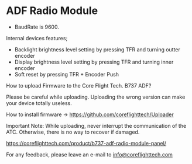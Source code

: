 # ADF Radio Module

- BaudRate is 9600.

Internal devices features;

- Backlight brightness level setting by pressing TFR and turning outter encoder
- Display brightness level setting by pressing TFR and turning inner encoder
- Soft reset by pressing TFR + Encoder Push

How to upload Firmware to the Core Flight Tech. B737 ADF?

Please be careful while uploading. 
Uploading the wrong version can make your device totally useless.

How to install firmware -> https://github.com/coreflighttech/Uploader
	
Important Note: While uploading, never interrupt the communication of the ATC. Otherwise, there is no way to recover if damaged.

https://coreflighttech.com/product/b737-adf-radio-module-panel/

For any feedback, please leave an e-mail to info@coreflighttech.com

